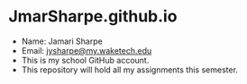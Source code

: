 # JmarSharpe.github.io
* Name: Jamari Sharpe
* Email: jysharpe@my.waketech.edu
* This is my school GitHub account. 
* This repository will hold all my assignments this semester.
